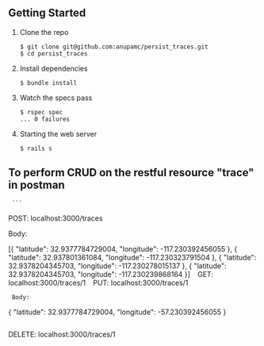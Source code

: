 ## Getting Started

1. Clone the repo

   ```
   $ git clone git@github.com:anupamc/persist_traces.git
   $ cd persist_traces
   ```

2. Install dependencies

   ```
   $ bundle install
   ```

3. Watch the specs pass

   ```
   $ rspec spec
   ... 0 failures

4. Starting the web server
 	 
 	 ```
   $ rails s
   ```

## To perform CRUD on the restful resource "trace" in postman
	 
	 ```
   POST: localhost:3000/traces

   Body:

   [{ "latitude": 32.9377784729004, "longitude": -117.230392456055 }, 
		{ "latitude": 32.937801361084, "longitude": -117.230323791504 }, 
		{ "latitude": 32.9378204345703, "longitude": -117.230278015137 }, 
		{ "latitude": 32.9378204345703, "longitude": -117.230239868164 }]
	 ```
	 ```
	 GET: localhost:3000/traces/1
	 ```
	 ```
	 PUT: localhost:3000/traces/1
   
	 Body:

   { "latitude": 32.9377784729004, "longitude": -57.230392456055 }
   ```
   ```
   DELETE: localhost:3000/traces/1
   ```